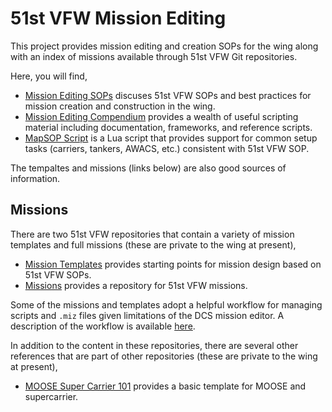 # 51st VFW Mission Editing

This project provides mission editing and creation SOPs for the wing along with an index of
missions available through 51st VFW Git repositories.

Here, you will find,

- [Mission Editing SOPs](./documentation/missionsEditingSOPs.md) discuses 51st VFW SOPs and
  best practices for mission creation and construction in the wing.
- [Mission Editing Compendium](./documentation/missionsEditingGuide.md) provides a wealth
  of useful scripting material including documentation, frameworks, and reference scripts.
- [MapSOP Script](./documentation/51stMapSOP/readme.md) is a Lua script that provides support
  for common setup tasks (carriers, tankers, AWACS, etc.) consistent with 51st VFW SOP.

The tempaltes and missions (links below) are also good sources of information.

## Missions

There are two 51st VFW repositories that contain a variety of mission templates and full missions
(these are private to the wing at present),

- [Mission Templates](https://github.com/51st-Vfw/template-missions) provides starting points
  for mission design based on 51st VFW SOPs.
- [Missions](https://github.com/51st-Vfw/missions) provides a repository for 51st VFW missions.

Some of the missions and templates adopt a helpful workflow for managing scripts and `.miz` files
given limitations of the DCS mission editor. A description of the workflow is available
[here](https://github.com/51st-Vfw/template-missions/blob/master/51st%20NTTR%20Basic%20Template/workflow.md).

In addition to the content in these repositories, there are several other references that are
part of other repositories (these are private to the wing at present),

- [MOOSE Super Carrier 101](https://github.com/51st-Vfw/supercarrier_cat_training) provides a
  basic template for MOOSE and supercarrier.